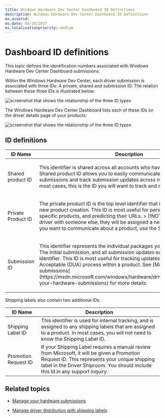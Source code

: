 ```yaml
---
title: Windows Hardware Dev Center Dashboard ID Definitions
description: Windows Hardware Dev Center Dashboard ID Definitions
ms.assetid: 
ms.date: 04/20/2017
ms.localizationpriority: medium
---
```


# Dashboard ID definitions

This topic defines the identification numbers associated with Windows Hardware Dev Center Dashboard submissions.

Within the Windows Hardware Dev Center, each driver submission is associated with three IDs: A private, shared and submission ID. The relation between these three IDs is illustrated below:

![screenshot that shows the relationship of the three ID types](images/id_relationship.png)

The Windows Hardware Dev Center Dashboard lists each of these IDs on the driver details page of your products:

![screenshot that shows the relationship of the three ID types](images/id_driver_details.png)

## ID definitions

<table>
<thead>
<tr class="header">
<th>ID Name</th>
<th>Description</th>
</tr>
</thead>
<tbody>
<tr class="odd">
<td><p>Shared product ID</p></td>
<td><p>This identifier is shared across all accounts who have access to a driver. The Shared product ID allows you to easily communicate about specific submissions and track submission updates across multiple organizations. In most cases, this is the ID you will want to track and share with others.</p></td>
</tr>
<tr class="even">
<td><p>Private Product ID</p></td>
<td><p>The private product ID is the top level identifier that is generated with each new product creation. This ID is most useful for personal reference of specific products, and predicting their URLs.
> [!NOTE]
> when you share a driver with someone else, they will be assigned a new private product ID. If you want to communicate about a product, use the Shared Product ID.
</p>

</td>
</tr>
<tr class="odd">
<td><p>Submission ID</p></td>
<td><p>This identifier represents the individual packages you upload to a Product. The initial submission, and all submission updates each have a unique identifier. This ID is most useful for tracking updates using the Driver Update Acceptable (DUA) process within a product. See [Manage your hardware submissions](https://msdn.microsoft.com/windows/hardware/drivers/dashboard/manage-your-hardware-submissions) for more details. </p></td>
</tr>
</tbody>
</table>

Shipping labels also contain two additional IDs:

ID Name | Description
--- | ---
Shipping Label ID | This identifier is used for internal tracking, and is assigned to any shipping labels that are assigned to a product. In most cases, you will not need to know the Shipping Label ID.
Promotion Request ID | If your Shipping Label requires a manual review from Microsoft, it will be given a Promotion Request ID. This represents your unique shipping label in the Driver Shiproom. You should include this Id in any support inquiry.

## <span id="related_topics"></span>Related topics

- [Manage your hardware submissions](https://msdn.microsoft.com/windows/hardware/drivers/dashboard/manage-your-hardware-submissions)

- [Manage driver distribution with shipping labels](https://msdn.microsoft.com/windows/hardware/drivers/dashboard/manage-driver-distribution-by-submission)
